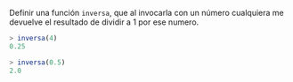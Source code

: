Definir una función ```inversa```, que al invocarla con un número cualquiera me
devuelve el resultado de dividir a 1 por ese numero.

```javascript
> inversa(4)
0.25

> inversa(0.5)
2.0
```



